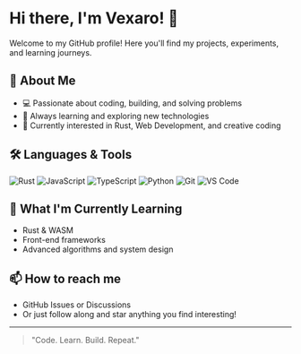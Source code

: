 # Hi there, I'm Vexaro! 👋

Welcome to my GitHub profile! Here you'll find my projects, experiments, and learning journeys.

## 🔎 About Me
- 💻 Passionate about coding, building, and solving problems
- 🚀 Always learning and exploring new technologies
- 🤖 Currently interested in Rust, Web Development, and creative coding

## 🛠️ Languages & Tools
![Rust](https://img.shields.io/badge/-Rust-black?style=flat-square&logo=rust)
![JavaScript](https://img.shields.io/badge/-JavaScript-black?style=flat-square&logo=javascript)
![TypeScript](https://img.shields.io/badge/-TypeScript-black?style=flat-square&logo=typescript)
![Python](https://img.shields.io/badge/-Python-black?style=flat-square&logo=python)
![Git](https://img.shields.io/badge/-Git-black?style=flat-square&logo=git)
![VS Code](https://img.shields.io/badge/-VS%20Code-black?style=flat-square&logo=visual-studio-code)

## 🌱 What I'm Currently Learning
- Rust & WASM
- Front-end frameworks
- Advanced algorithms and system design

## 📫 How to reach me
- GitHub Issues or Discussions
- Or just follow along and star anything you find interesting!

---

> "Code. Learn. Build. Repeat."

